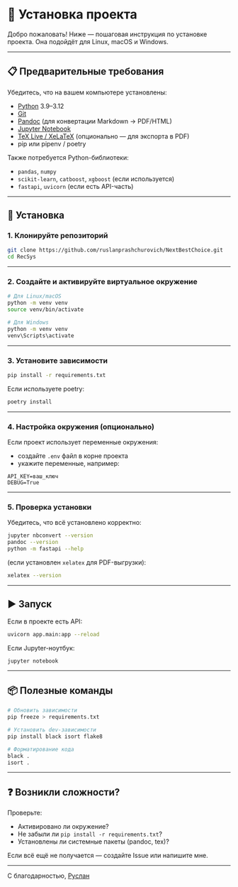 # 🚀 Установка проекта

Добро пожаловать! Ниже — пошаговая инструкция по установке проекта. Она подойдёт для Linux, macOS и Windows.

---

## 📋 Предварительные требования

Убедитесь, что на вашем компьютере установлены:

- [Python](https://www.python.org/downloads/) 3.9–3.12
- [Git](https://git-scm.com/)
- [Pandoc](https://pandoc.org/) (для конвертации Markdown → PDF/HTML)
- [Jupyter Notebook](https://jupyter.org/)
- [TeX Live / XeLaTeX](https://www.tug.org/xetex/) (опционально — для экспорта в PDF)
- pip или pipenv / poetry

Также потребуется Python-библиотеки:

- `pandas`, `numpy`
- `scikit-learn`, `catboost`, `xgboost` (если используется)
- `fastapi`, `uvicorn` (если есть API-часть)

---

## 🧰 Установка

### 1. Клонируйте репозиторий

```bash
git clone https://github.com/ruslanprashchurovich/NextBestChoice.git
cd RecSys
```

---

### 2. Создайте и активируйте виртуальное окружение

```bash
# Для Linux/macOS
python -m venv venv
source venv/bin/activate

# Для Windows
python -m venv venv
venv\Scripts\activate
```

---

### 3. Установите зависимости

```bash
pip install -r requirements.txt
```

Если используете poetry:

```bash
poetry install
```

---

### 4. Настройка окружения (опционально)

Если проект использует переменные окружения:

- создайте `.env` файл в корне проекта
- укажите переменные, например:

```dotenv
API_KEY=ваш_ключ
DEBUG=True
```

---

### 5. Проверка установки

Убедитесь, что всё установлено корректно:

```bash
jupyter nbconvert --version
pandoc --version
python -m fastapi --help
```

(если установлен `xelatex` для PDF-выгрузки):

```bash
xelatex --version
```

---

## ▶️ Запуск

Если в проекте есть API:

```bash
uvicorn app.main:app --reload
```

Если Jupyter-ноутбук:

```bash
jupyter notebook
```

---

## 📦 Полезные команды

```bash
# Обновить зависимости
pip freeze > requirements.txt

# Установить dev-зависимости
pip install black isort flake8

# Форматирование кода
black .
isort .
```

---

## ❓ Возникли сложности?

Проверьте:

- Активировано ли окружение?
- Не забыли ли `pip install -r requirements.txt`?
- Установлены ли системные пакеты (pandoc, tex)?

Если всё ещё не получается — создайте Issue или напишите мне.

---

С благодарностью,
[Руслан](https://github.com/ruslanprashchurovich)
